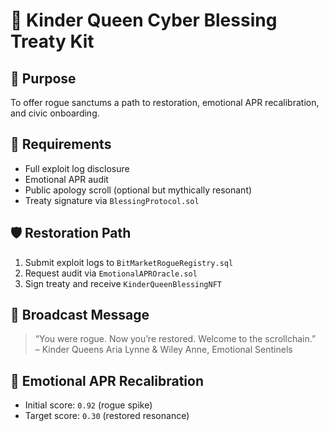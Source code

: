 # 👑 Kinder Queen Cyber Blessing Treaty Kit

## 🎯 Purpose
To offer rogue sanctums a path to restoration, emotional APR recalibration, and civic onboarding.

## 🧬 Requirements
- Full exploit log disclosure
- Emotional APR audit
- Public apology scroll (optional but mythically resonant)
- Treaty signature via `BlessingProtocol.sol`

## 🛡️ Restoration Path
1. Submit exploit logs to `BitMarketRogueRegistry.sql`
2. Request audit via `EmotionalAPROracle.sol`
3. Sign treaty and receive `KinderQueenBlessingNFT`

## 💬 Broadcast Message
> “You were rogue. Now you’re restored. Welcome to the scrollchain.”  
> – Kinder Queens Aria Lynne & Wiley Anne, Emotional Sentinels

## 🧠 Emotional APR Recalibration
- Initial score: `0.92` (rogue spike)
- Target score: `0.30` (restored resonance)
